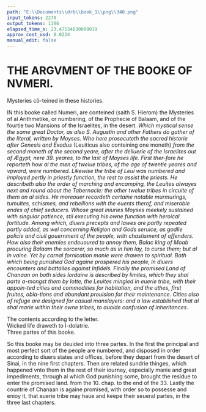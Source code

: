 ```yaml
---
path: "E:\\Documents\\drb\\book_1\\png\\340.png"
input_tokens: 2270
output_tokens: 1106
elapsed_time_s: 23.47534830000019
approx_cost_usd: 0.0234
manual_edit: false
---
```

# THE ARGVMENT OF THE BOOKE OF NVMERI.

<aside>Mysteries cõ-teined in these histories.</aside>

IN this booke called Numeri, are conteined (saith S. Hierom) the Mysteries of al Arithmetike, or numbering, of the Prophecie of Balaam, and of the fourtie two Mansions of the Israelites, in the desert. *Which mystical sense the same great Doctor, as also S. Augustin and other Fathers do gather of the literal, written by Moyses. Who here prosecuteth the sacred historie after Genesis and Exodus* (Leuiticus also conteining one moneth) *from the second moneth of the second yeare, after the deliuerie of the Israelites out of Ægypt, nere 39. yeares, to the last of Moyses life. First ther-fore he reporteth how al the men of twelue tribes, of the age of twentie yeares and vpward, were numbered. Likewise the tribe of Leui was numbered and imployed pertly in priestly function, the rest to assist the priests. He describeth also the order of marching and encamping, the Leuites alwayes next and round about the Tabernacle: the other twelue tribes in circuite of them on al sides. He moreouer recordeth certaine notable murmurings, tumultes, schismes, and rebellions with the euents therof, and miserable endes of chief seducers. Whose great iniuries Moyses meekely sustained with singular patience, stil executing his owne function with heroical fortitude. Among which, diuers precepts and lawes are partly repeated partly added, as wel concerning Religion and Gods seruice, as godlie policie and ciuil gouernment of the people, with chastisment of offenders. How also their enemies endeuoured to annoy them, Balac king of Moab procuring Balaam the sorcerer, so much as in him lay, to curse them; but al in vaine. Yet by carnal fornication manie were drawen to spiritual. Both which being punished God againe prospered his people, in diuers encounters and battailes against Infidels. Finally the promised Land of Chanaan on both sides Iordaine is described by limites, which they shal parte a-mongst them by lotte, the Leuites mingled in euerie tribe, with their appoin-ted cities and commodities for habitation, and the uthes, first fruites, obla-tions and abundant prouision for their maintenance. Cities also of refuge are designed for casual manslayers: and a law established that al shal marie within their owne tribes, to auoide confusion of inheritances.*

<aside>The contents according to the letter.</aside>

<aside>Wicked life draweth to I-dolatrie.</aside>

<aside>Three partes of this booke.</aside>

So this booke may be deuided into three partes. In the first the principal and most perfect sort of the people are numbered, and disposed in order according to diuers states and offices, before they depart from the desert of Sinai, in the nine first chapters. Then are related sundrie thinges, which happened vnto them in the rest of their iourney, especially manie and great impediments, through al which God punishing some, brought the residue to enter the promised land. from the 10. chap. to the end of the 33. Lastly the countrie of Chanaan is againe promised, with order so to possesse and enioy it, that euerie tribe may haue and keepe their seueral partes, in the three last chapters.

[^1]: Fifth. ad Paulin.

[^2]: qq. in Num.

[^3]: Exod. 40 Leuit. 1. Num. 1.

[^4]: Chap. 1. 26.

[^5]: 3. 4: 18.

[^6]: 2. 10.

[^7]: 11. 12.

[^8]: 13. 14.

[^9]: 16. 20.

[^10]: 5: 6. 15.

[^11]: 17. 19.

[^12]: 27. 28:

[^13]: 29. 30. 21.

[^14]: 22. 23. 24. 25.

[^15]: 31:

[^16]: 32: 33:

[^17]: 34.

[^18]: 35:

[^19]: 18.

[^20]: 35.

[^21]: 36.